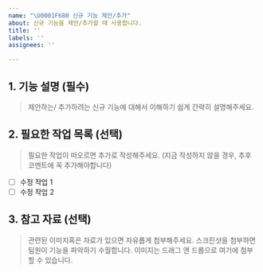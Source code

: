 ```yaml
---
name: "\U0001F680 신규 기능 제안/추가"
about: 신규 기능을 제안/추가할 때 사용합니다.
title: ''
labels: ''
assignees: ''

---
```


## 1. 기능 설명 (필수)
> 제안하는/ 추가하려는 신규 기능에 대해서 이해하기 쉽게 간략히 설명해주세요.

## 2. 필요한 작업 목록 (선택)
> 필요한 작업이 떠오르면 추가로 작성해주세요. (지금 작성하지 않을 경우, 추후 코멘트에 꼭 추가해야합니다)
- [ ] 수정 작업 1
- [ ] 수정 작업 2

## 3. 참고 자료 (선택)
> 관련된 이미지혹은 자료가 있으면 자유롭게 첨부해주세요. 
> 스크린샷을 첨부하면 팀원이 기능을 파악하기 수월합니다.
> 이미지는 드래그 앤 드롭으로 여기에 첨부할 수 있습니다.
